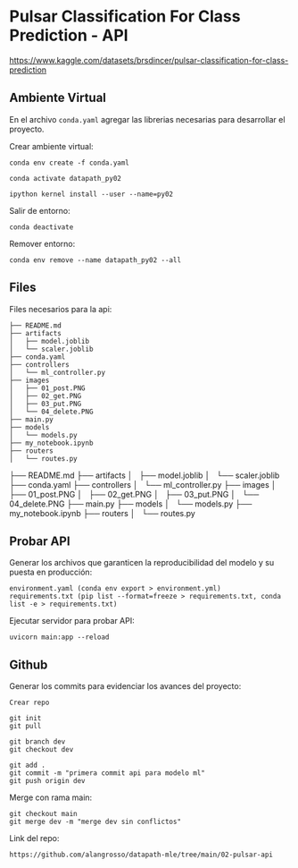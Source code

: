 # **Pulsar Classification For Class Prediction - API**

https://www.kaggle.com/datasets/brsdincer/pulsar-classification-for-class-prediction

## **Ambiente Virtual**

En el archivo `conda.yaml` agregar las librerias necesarias para desarrollar el proyecto.

Crear ambiente virtual:

    conda env create -f conda.yaml

    conda activate datapath_py02

    ipython kernel install --user --name=py02
    
Salir de entorno:
    
    conda deactivate

Remover entorno:

    conda env remove --name datapath_py02 --all

## **Files**

Files necesarios para la api:

```
├── README.md
├── artifacts
│   ├── model.joblib
│   └── scaler.joblib
├── conda.yaml
├── controllers
│   └── ml_controller.py
├── images
│   ├── 01_post.PNG
│   ├── 02_get.PNG
│   ├── 03_put.PNG
│   └── 04_delete.PNG
├── main.py
├── models
│   └── models.py
├── my_notebook.ipynb
├── routers
│   └── routes.py
```

├── README.md
├── artifacts
│   ├── model.joblib
│   └── scaler.joblib
├── conda.yaml
├── controllers
│   └── ml_controller.py
├── images
│   ├── 01_post.PNG
│   ├── 02_get.PNG
│   ├── 03_put.PNG
│   └── 04_delete.PNG
├── main.py
├── models
│   └── models.py
├── my_notebook.ipynb
├── routers
│   └── routes.py


## **Probar API**

Generar los archivos que garanticen la reproducibilidad del modelo y su puesta en producción:

    environment.yaml (conda env export > environment.yml)
    requirements.txt (pip list --format=freeze > requirements.txt, conda list -e > requirements.txt)
    
Ejecutar servidor para probar API:

    uvicorn main:app --reload

## **Github**

Generar los commits para evidenciar los avances del proyecto:

    Crear repo

    git init
    git pull

    git branch dev
    git checkout dev

    git add .
    git commit -m "primera commit api para modelo ml"
    git push origin dev

Merge con rama main:

    git checkout main
    git merge dev -m "merge dev sin conflictos"

Link del repo:

    https://github.com/alangrosso/datapath-mle/tree/main/02-pulsar-api

